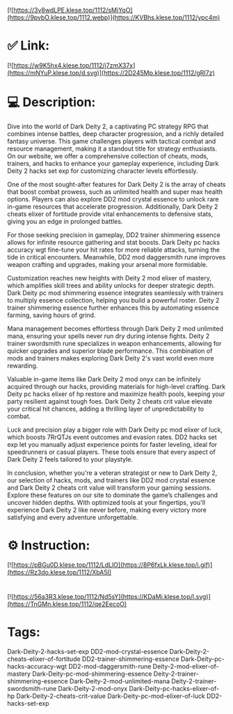 [![https://3v8wdLPE.klese.top/1112/sMiYqO](https://9pvbO.klese.top/1112.webp)](https://KVBhs.klese.top/1112/ypc4m)
# ✅ Link:
[![https://w9K5hx4.klese.top/1112/j7zmX37x](https://mNYuP.klese.top/d.svg)](https://2D245Mp.klese.top/1112/gRI7z)
# 💻 Description:
Dive into the world of Dark Deity 2, a captivating PC strategy RPG that combines intense battles, deep character progression, and a richly detailed fantasy universe. This game challenges players with tactical combat and resource management, making it a standout title for strategy enthusiasts. On our website, we offer a comprehensive collection of cheats, mods, trainers, and hacks to enhance your gameplay experience, including Dark Deity 2 hacks set exp for customizing character levels effortlessly.



One of the most sought-after features for Dark Deity 2 is the array of cheats that boost combat prowess, such as unlimited health and super max health options. Players can also explore DD2 mod crystal essence to unlock rare in-game resources that accelerate progression. Additionally, Dark Deity 2 cheats elixer of fortitude provide vital enhancements to defensive stats, giving you an edge in prolonged battles.



For those seeking precision in gameplay, DD2 trainer shimmering essence allows for infinite resource gathering and stat boosts. Dark Deity pc hacks accuracy wgt fine-tune your hit rates for more reliable attacks, turning the tide in critical encounters. Meanwhile, DD2 mod daggersmith rune improves weapon crafting and upgrades, making your arsenal more formidable.



Customization reaches new heights with Deity 2 mod elixer of mastery, which amplifies skill trees and ability unlocks for deeper strategic depth. Dark Deity pc mod shimmering essence integrates seamlessly with trainers to multiply essence collection, helping you build a powerful roster. Deity 2 trainer shimmering essence further enhances this by automating essence farming, saving hours of grind.



Mana management becomes effortless through Dark Deity 2 mod unlimited mana, ensuring your spells never run dry during intense fights. Deity 2 trainer swordsmith rune specializes in weapon enhancements, allowing for quicker upgrades and superior blade performance. This combination of mods and trainers makes exploring Dark Deity 2's vast world even more rewarding.



Valuable in-game items like Dark Deity 2 mod onyx can be infinitely acquired through our hacks, providing materials for high-level crafting. Dark Deity pc hacks elixer of hp restore and maximize health pools, keeping your party resilient against tough foes. Dark Deity 2 cheats crit value elevate your critical hit chances, adding a thrilling layer of unpredictability to combat.



Luck and precision play a bigger role with Dark Deity pc mod elixer of luck, which boosts 7RrQTJs event outcomes and evasion rates. DD2 hacks set exp let you manually adjust experience points for faster leveling, ideal for speedrunners or casual players. These tools ensure that every aspect of Dark Deity 2 feels tailored to your playstyle.



In conclusion, whether you're a veteran strategist or new to Dark Deity 2, our selection of hacks, mods, and trainers like DD2 mod crystal essence and Dark Deity 2 cheats crit value will transform your gaming sessions. Explore these features on our site to dominate the game’s challenges and uncover hidden depths. With optimized tools at your fingertips, you'll experience Dark Deity 2 like never before, making every victory more satisfying and every adventure unforgettable.

# ⚙️ Instruction:
[![https://pBGu0D.klese.top/1112/LdLlO](https://8P6fxLk.klese.top/i.gif)](https://Rz3do.klese.top/1112/XbA5I)
#
[![https://56a3R3.klese.top/1112/Nd5sY](https://KDaMi.klese.top/l.svg)](https://TnGMn.klese.top/1112/qe2EecoO)
# Tags:
Dark-Deity-2-hacks-set-exp DD2-mod-crystal-essence Dark-Deity-2-cheats-elixer-of-fortitude DD2-trainer-shimmering-essence Dark-Deity-pc-hacks-accuracy-wgt DD2-mod-daggersmith-rune Deity-2-mod-elixer-of-mastery Dark-Deity-pc-mod-shimmering-essence Deity-2-trainer-shimmering-essence Dark-Deity-2-mod-unlimited-mana Deity-2-trainer-swordsmith-rune Dark-Deity-2-mod-onyx Dark-Deity-pc-hacks-elixer-of-hp Dark-Deity-2-cheats-crit-value Dark-Deity-pc-mod-elixer-of-luck DD2-hacks-set-exp






